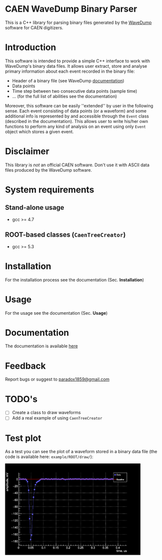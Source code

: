 # CAEN WaveDump Binary Parser
This is a C++ library for parsing binary files generated by the [WaveDump](https://www.caen.it/products/caen-wavedump/) software for CAEN digitizers.

# Introduction
This software is intended to provide a simple C++ interface
to work with WaveDump's binary data files. It allows user extract, store and analyse primary
information about each event recorded in the binary file:
 * Header of a binary file (see WaveDump [documentation](https://www.caen.it/?downloadfile=5056))
 * Data points
 * Time step between two consecutive data points (sample time)
 * ... (for the full list of abilities see the documentation)

Moreover, this software can be easily ''extended''
by user in the following sense. Each event consisting of data points (or a waveform) and 
some additional info is represented by and accessible through the `Event` class (described in the documentation).
This allows user to write his/her own functions to perform any kind of analysis on an event
using only `Event` object which stores a given event.

# Disclaimer
This library is *not* an official CAEN software. Don't use it with ASCII data files produced by the WaveDump software.

# System requirements
## Stand-alone usage
 * gcc >= 4.7
## ROOT-based classes (`CaenTreeCreator`)
 * gcc >= 5.3

# Installation
For the installation process see the documentation (Sec. **Installation**)

# Usage
For the usage see the documentation (Sec. **Usage**)

# Documentation
The documentation is available [here](https://github.com/LRDPRDX/CAEN-Binary-Parser/blob/master/doc/users_guide.pdf)

# Feedback
Report bugs or suggest to paradox1859@gmail.com

# TODO's
- [ ] Create a class to draw waveforms
- [ ] Add a real example of using `CaenTreeCreator` 

# Test plot
As a test you can see the plot of a waveform stored in a binary data file (the code is available here: `example/ROOT/draw/`):
<p float="center">
  <img src="https://github.com/LRDPRDX/CAEN-Binary-Parser/blob/master/pictures/example/single_dat.png" height="300">
</p>
